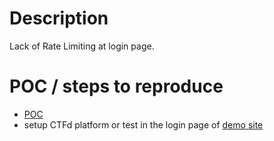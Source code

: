 # Description
Lack of Rate Limiting at login page.
# POC / steps to reproduce
* [POC](https://cdn.discordapp.com/attachments/749019614352244777/750047334213091388/CTFd_LRL.PNG)
* setup CTFd platform or test in the login page of [demo site](https://demo.ctfd.io/)